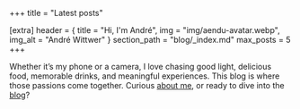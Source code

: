 +++
title = "Latest posts"

[extra]
header = { title = "Hi, I'm André", img = "img/aendu-avatar.webp", img_alt = "André Wittwer" }
section_path = "blog/_index.md"
max_posts = 5
+++

Whether it’s my phone or a camera, I love chasing good light, delicious food, memorable drinks, and meaningful experiences. This blog is where those passions come together. Curious [about me](about), or ready to dive into the [blog](blog)?